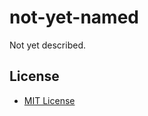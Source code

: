not-yet-named
=============

Not yet described.

License
-------

- [MIT License](http://opensource.org/licenses/mit-license.php)
